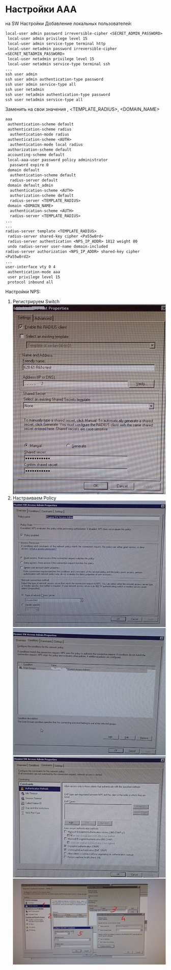 # Настройки AAA

на SW
Настройки
Добавление локальных пользователей:

```
local-user admin password irreversible-cipher <SECRET_ADMIN_PASSWORD>
 local-user admin privilege level 15
 local-user admin service-type terminal http
 local-user netadmin password irreversible-cipher <SECRET_NETADMIN_PASSWORD>
 local-user netadmin privilege level 15
 local-user netadmin service-type terminal ssh
...
ssh user admin
ssh user admin authentication-type password
ssh user admin service-type all
ssh user netadmin
ssh user netadmin authentication-type password
ssh user netadmin service-type all
```

Заменить на свои значения <AUTH>, <TEMPLATE_RADIUS>, <DOMAIN_NAME>
```
aaa
 authentication-scheme default
 authentication-scheme radius
  authentication-mode radius
 authentication-scheme <AUTH>
  authentication-mode local radius
 authorization-scheme default
 accounting-scheme default
 local-aaa-user password policy administrator
  password expire 0
 domain default
  authentication-scheme default
  radius-server default
 domain default_admin
  authentication-scheme <AUTH>
  authorization-scheme default
  radius-server <TEMPLATE_RADIUS>
 domain <DOMAIN_NAME>
  authentication-scheme <AUTH>
  radius-server <TEMPLATE_RADIUS>
...
...
radius-server template <TEMPLATE_RADIUS>
 radius-server shared-key cipher <Pa55w0rd>
 radius-server authentication <NPS_IP_ADDR> 1812 weight 80
 undo radius-server user-name domain-included
radius-server authorization <NPS_IP_ADDR> shared-key cipher <Pa55w0rd2>
...
user-interface vty 0 4
 authentication-mode aaa
 user privilege level 15
 protocol inbound all
```

Настройки NPS:
1. Регистрируем Switch
![](PICTURES/NPS0.jpg)
2. Настраиваем Policy
![](PICTURES/NPS1.jpg)
![](PICTURES/NPS2.jpg)
![](PICTURES/NPS3.jpg)
![](PICTURES/NPS4.jpg)